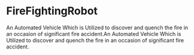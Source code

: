 # FireFightingRobot
An Automated Vehicle Which is Utilized to discover and quench the fire in an occasion of significant fire accident.An Automated Vehicle Which is Utilized to discover and quench the fire in an occasion of significant fire accident.
